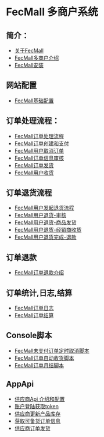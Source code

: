 FecMall 多商户系统
===============================

简介：
---------

*  [关于FecMall](fecmall-about.md)
*  [FecMall多商户介绍](fecmall-bbc-about.md)
*  [FecMall安装](fecmall-install.md)


网站配置
----------


*  [FecMall基础配置](fecmall-base-config.md)



订单处理流程：
----------

*  [FecMall订单处理流程](fecmall-order-process.md)
*  [FecMall订单创建和支付](fecmall-order-create-and-payment.md)
*  [FecMall用户取消订单](fecmall-order-cancel.md)
*  [FecMall订单信息审核](fecmall-order-audit.md)
*  [FecMall订单发货](fecmall-order-dispatch.md)
*  [FecMall用户收货](fecmall-order-customer-received.md)



订单退货流程
----------

*  [FecMall用户发起退货流程](fecmall-order-aftersale-request.md)
*  [FecMall用户退货-审核](fecmall-order-aftersale-audit.md)
*  [FecMall用户退货-商品发货](fecmall-order-aftersale-dispatch.md)
*  [FecMall用户退货-经销商收货](fecmall-order-aftersale-receive.md)
*  [FecMall用户退货完成-退款](fecmall-order-aftersale-refund.md)


订单退款
-------

*  [FecMall订单退款介绍](fecmall-order-refund-about.md)




订单统计,日志,结算
----------

*  [FecMall订单日志](fecmall-order-log.md)
*  [FecMall订单结算](fecmall-order-month.md)

Console脚本
----------
*  [FecMall未支付订单定时取消脚本](fecmall-console-order-cancel.md)
*  [FecMall订单自动收货脚本](fecmall-order-auto-received.md)
*  [FecMall订单月结脚本](fecmall-order-auto-month-yj.md)

AppApi
---------

*  [供应商Api 介绍和配置](fbbcbase-api.md)
*  [账户登陆获取token](fbbcbase-api-login-and-verification.md)
*  [供应商更新产品库存](fbbcbase-api-prudoct-update-stock.md)
*  [获取可备货订单信息](fbbcbase-api-order-processing.md)
*  [供应商订单发货](fbbcbase-api-order-dispatch.md)









